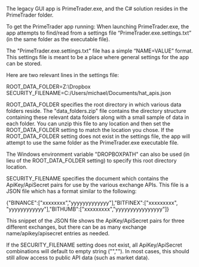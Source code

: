 The legacy GUI app is PrimeTrader.exe, and the C# solution resides in the PrimeTrader folder.

To get the PrimeTrader app running: When launching PrimeTrader.exe, the app attempts to find/read from a settings file “PrimeTrader.exe.settings.txt” (in the same folder as the executable file).

The "PrimeTrader.exe.settings.txt" file has a simple “NAME=VALUE” format. This settings file is meant to be a place where general settings for the app can be stored.


Here are two relevant lines in the settings file:

ROOT_DATA_FOLDER=Z:\Dropbox
SECURITY_FILENAME=C:/Users/michael/Documents/hat_apis.json


ROOT_DATA_FOLDER specifies the root directory in which various data folders reside. The "data_folders.zip" file contains the directory structure containing these relevant data folders along with a small sample of data in each folder. You can unzip this file to any location and then set the ROOT_DATA_FOLDER setting to match the location you chose. If the ROOT_DATA_FOLDER setting does not exist in the settings file, the app will attempt to use the same folder as the PrimeTrader.exe executable file.

The Windows environment variable "DROPBOXPATH" can also be used (in lieu of the ROOT_DATA_FOLDER setting) to specify this root directory location.


SECURITY_FILENAME specifies the document which contains the ApiKey/ApiSecret pairs for use by the various exchange APIs. This file is a JSON file which has a format similar to the following:

{"BINANCE":["xxxxxxxx","yyyyyyyyyyyyy"],"BITFINEX":["xxxxxxxxx", "yyyyyyyyyyyy"],"BITHUMB":["xxxxxxxxx","yyyyyyyyyyyyyyyy"]}

This snippet of the JSON file shows the ApiKey/ApiSecret pairs for three different exchanges, but there can be as many exchange name/apikey/apisecret entries as needed.

If the SECURITY_FILENAME setting does not exist, all ApiKey/ApiSecret combinations will default to empty string ("",""). In most cases, this should still allow access to public API data (such as market data).

